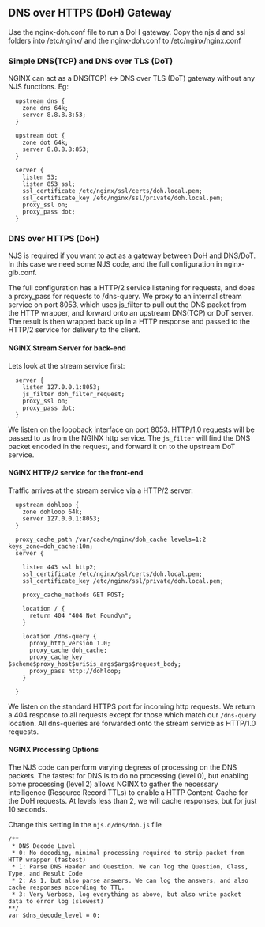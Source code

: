 ## DNS over HTTPS (DoH) Gateway
Use the nginx-doh.conf file to run a DoH gateway.
Copy the njs.d and ssl folders into /etc/nginx/ and the nginx-doh.conf to /etc/nginx/nginx.conf

### Simple DNS(TCP) and DNS over TLS (DoT)
NGINX can act as a DNS(TCP) <-> DNS over TLS (DoT) gateway without any NJS functions. Eg:

```
  upstream dns {
    zone dns 64k;
    server 8.8.8.8:53;
  }

  upstream dot {
    zone dot 64k;
    server 8.8.8.8:853;
  }

  server {
    listen 53;
    listen 853 ssl;
    ssl_certificate /etc/nginx/ssl/certs/doh.local.pem;
    ssl_certificate_key /etc/nginx/ssl/private/doh.local.pem;
    proxy_ssl on;
    proxy_pass dot;
  }
```

### DNS over HTTPS (DoH)
NJS is required if you want to act as a gateway between DoH and DNS/DoT. In this case we need some NJS code, and the
full configuration in nginx-glb.conf.

The full configuration has a HTTP/2 service listening for requests, and does a proxy_pass for requests to /dns-query.
We proxy to an internal stream service on port 8053, which uses js_filter to pull out the DNS packet from the HTTP wrapper,
and forward onto an upstream DNS(TCP) or DoT server.
The result is then wrapped back up in a HTTP response and passed to the HTTP/2 service for delivery to the client.

#### NGINX Stream Server for back-end
Lets look at the stream service first:
```
  server {
    listen 127.0.0.1:8053;
    js_filter doh_filter_request;
    proxy_ssl on;
    proxy_pass dot;
  }
```
We listen on the loopback interface on port 8053. HTTP/1.0 requests will be passed to us from the NGINX http service. The `js_filter`
will find the DNS packet encoded in the request, and forward it on to the upstream DoT service. 

#### NGINX HTTP/2 service for the front-end
Traffic arrives at the stream service via a HTTP/2 server:
```
  upstream dohloop {
    zone dohloop 64k;
    server 127.0.0.1:8053;
  }

  proxy_cache_path /var/cache/nginx/doh_cache levels=1:2 keys_zone=doh_cache:10m;
  server {

    listen 443 ssl http2;
    ssl_certificate /etc/nginx/ssl/certs/doh.local.pem;
    ssl_certificate_key /etc/nginx/ssl/private/doh.local.pem;

    proxy_cache_methods GET POST;

    location / {
      return 404 "404 Not Found\n";
    }

    location /dns-query {
      proxy_http_version 1.0;
      proxy_cache doh_cache;
      proxy_cache_key $scheme$proxy_host$uri$is_args$args$request_body;
      proxy_pass http://dohloop;
    }

  }
```
We listen on the standard HTTPS port for incoming http requests. We return a 404 response to all requests except for those which match our
`/dns-query` location. All dns-queries are forwarded onto the stream service as HTTP/1.0 requests.

#### NGINX Processing Options
The NJS code can perform varying degress of processing on the DNS packets. The fastest for DNS is to do no processing (level 0), but enabling some
processing (level 2) allows NGINX to gather the necessary intelligence (Resource Record TTLs) to enable a HTTP Content-Cache for the DoH requests.
At levels less than 2, we will cache responses, but for just 10 seconds.

Change this setting in the `njs.d/dns/doh.js` file
```
/**
 * DNS Decode Level
 * 0: No decoding, minimal processing required to strip packet from HTTP wrapper (fastest)
 * 1: Parse DNS Header and Question. We can log the Question, Class, Type, and Result Code
 * 2: As 1, but also parse answers. We can log the answers, and also cache responses according to TTL.
 * 3: Very Verbose, log everything as above, but also write packet data to error log (slowest)
**/
var $dns_decode_level = 0;
```

